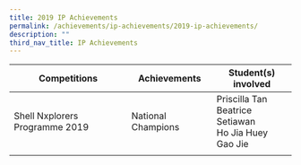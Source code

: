 ```yaml
---
title: 2019 IP Achievements
permalink: /achievements/ip-achievements/2019-ip-achievements/
description: ""
third_nav_title: IP Achievements
---
```

| Competitions | Achievements | Student(s) involved |
|---|---|---|
| Shell Nxplorers Programme 2019 | National Champions | Priscilla Tan<br>Beatrice Setiawan<br>Ho Jia Huey<br>Gao Jie |
| | | |